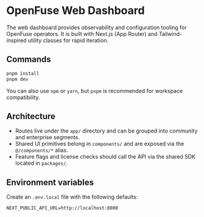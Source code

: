 # OpenFuse Web Dashboard

The web dashboard provides observability and configuration tooling for OpenFuse operators. It is built with Next.js (App Router) and Tailwind-inspired utility classes for rapid iteration.

## Commands

```bash
pnpm install
pnpm dev
```

You can also use `npm` or `yarn`, but `pnpm` is recommended for workspace compatibility.

## Architecture

- Routes live under the `app/` directory and can be grouped into community and enterprise segments.
- Shared UI primitives belong in `components/` and are exposed via the `@/components/*` alias.
- Feature flags and license checks should call the API via the shared SDK located in `packages/`.

## Environment variables

Create an `.env.local` file with the following defaults:

```
NEXT_PUBLIC_API_URL=http://localhost:8000
```
